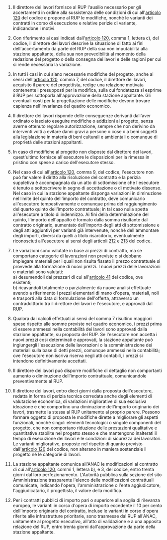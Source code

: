 1. Il direttore dei lavori fornisce al RUP l'ausilio necessario per gli accertamenti in ordine alla sussistenza delle condizioni di cui all'[articolo 120](/articolo-120/1) del codice e propone al RUP le modifiche, nonché le varianti dei contratti in corso di esecuzione e relative perizie di variante, indicandone i motivi.

2. Con riferimento ai casi indicati dall'[articolo 120](/articolo-120/1), comma 1, lettera c), del codice, il direttore dei lavori descrive la situazione di fatto ai fini dell'accertamento da parte del RUP della sua non imputabilità alla stazione appaltante, della sua non prevedibilità al momento della redazione del progetto o della consegna dei lavori e delle ragioni per cui si rende necessaria la variazione.

3. In tutti i casi in cui siano necessarie modifiche del progetto, anche ai sensi dell'[articolo 120](/articolo-120/1), comma 7, del codice, il direttore dei lavori, acquisito il parere del progettista, redige una relazione motivata contenente i presupposti per la modifica, sulla cui fondatezza si esprime il RUP per sottoporla all'approvazione della stazione appaltante. Gli eventuali costi per la progettazione delle modifiche devono trovare capienza nell'invarianza del quadro economico.

4. Il direttore dei lavori risponde delle conseguenze derivanti dall'aver ordinato o lasciato eseguire modifiche o addizioni al progetto, senza averne ottenuto regolare autorizzazione, sempre che non derivino da interventi volti a evitare danni gravi a persone o cose o a beni soggetti alla legislazione in materia di beni culturali e ambientali o comunque di proprietà delle stazioni appaltanti.

5. In caso di modifiche al progetto non disposte dal direttore dei lavori, quest'ultimo fornisce all'esecutore le disposizioni per la rimessa in pristino con spese a carico dell'esecutore stesso.

6. Nel caso di cui all'[articolo 120](/articolo-120/1), comma 9, del codice, l'esecutore non può far valere il diritto alla risoluzione del contratto e la perizia suppletiva è accompagnata da un atto di sottomissione che l'esecutore è tenuto a sottoscrivere in segno di accettazione o di motivato dissenso. Nel caso in cui la stazione appaltante disponga variazioni in diminuzione nel limite del quinto dell'importo del contratto, deve comunicarlo all'esecutore tempestivamente e comunque prima del raggiungimento del quarto quinto dell'importo contrattuale; in tal caso nulla spetta all'esecutore a titolo di indennizzo. Ai fini della determinazione del quinto, l'importo dell'appalto è formato dalla somma risultante dal contratto originario, aumentato dell'importo degli atti di sottomissione e degli atti aggiuntivi per varianti già intervenute, nonché dell'ammontare degli importi, diversi da quelli a titolo risarcitorio, eventualmente riconosciuti all'esecutore ai sensi degli articoli [212](/articolo-212/1) e [213](/articolo-213/1) del codice.

7. Le variazioni sono valutate in base ai prezzi di contratto, ma se comportano categorie di lavorazioni non previste o si debbano impiegare materiali per i quali non risulta fissato il prezzo contrattuale si provvede alla formazione di nuovi prezzi. I nuovi prezzi delle lavorazioni o materiali sono valutati:<br>a) desumendoli dai prezzari di cui all'[articolo 41](/articolo-41/1) del codice, ove esistenti;<br>b) ricavandoli totalmente o parzialmente da nuove analisi effettuate avendo a riferimento i prezzi elementari di mano d'opera, materiali, noli e trasporti alla data di formulazione dell'offerta, attraverso un contraddittorio tra il direttore dei lavori e l'esecutore, e approvati dal RUP.

8. Qualora dai calcoli effettuati ai sensi del comma 7 risultino maggiori spese rispetto alle somme previste nel quadro economico, i prezzi prima di essere ammessi nella contabilità dei lavori sono approvati dalla stazione appaltante, su proposta del RUP. Se l'esecutore non accetta i nuovi prezzi così determinati e approvati, la stazione appaltante può ingiungergli l'esecuzione delle lavorazioni o la somministrazione dei materiali sulla base di detti prezzi, comunque ammessi nella contabilità; ove l'esecutore non iscriva riserva negli atti contabili, i prezzi si intendono definitivamente accettati.

9. Il direttore dei lavori può disporre modifiche di dettaglio non comportanti aumento o diminuzione dell'importo contrattuale, comunicandole preventivamente al RUP.

10. Il direttore dei lavori, entro dieci giorni dalla proposta dell'esecutore, redatta in forma di perizia tecnica corredata anche degli elementi di valutazione economica, di variazioni migliorative di sua esclusiva ideazione e che comportino una diminuzione dell'importo originario dei lavori, trasmette la stessa al RUP unitamente al proprio parere. Possono formare oggetto di proposta le modifiche dirette a migliorare gli aspetti funzionali, nonché singoli elementi tecnologici o singole componenti del progetto, che non comportano riduzione delle prestazioni qualitative e quantitative stabilite nel progetto stesso e che mantengono inalterati il tempo di esecuzione dei lavori e le condizioni di sicurezza dei lavoratori. Le varianti migliorative, proposte nel rispetto di quanto previsto dall'[articolo 120](/articolo-120/1) del codice, non alterano in maniera sostanziale il progetto né le categorie di lavori.

11. La stazione appaltante comunica all'ANAC le modificazioni al contratto di cui all'[articolo 120](/articolo-120/1), commi 1, lettera b), e 3, del codice, entro trenta giorni dal loro perfezionamento. L'Autorità pubblica sulla sezione del sito Amministrazione trasparente l'elenco delle modificazioni contrattuali comunicate, indicando l'opera, l'amministrazione o l'ente aggiudicatore, l'aggiudicatario, il progettista, il valore della modifica.

12. Per i contratti pubblici di importo pari o superiore alla soglia di rilevanza europea, le varianti in corso d'opera di importo eccedente il 10 per cento dell'importo originario del contratto, incluse le varianti in corso d'opera riferite alle infrastrutture prioritarie, sono trasmesse dal RUP all'ANAC, unitamente al progetto esecutivo, all'atto di validazione e a una apposita relazione del RUP, entro trenta giorni dall'approvazione da parte della stazione appaltante.